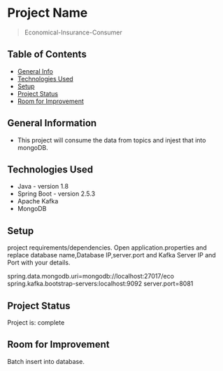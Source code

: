 # Project Name
> Economical-Insurance-Consumer
> 

## Table of Contents
* [General Info](#general-information)
* [Technologies Used](#technologies-used)
* [Setup](#setup)
* [Project Status](#project-status)
* [Room for Improvement](#room-for-improvement)


## General Information
- This project will consume  the data from topics and injest that into mongoDB.

## Technologies Used
- Java - version 1.8
- Spring Boot - version 2.5.3
- Apache Kafka 
- MongoDB 


## Setup
project requirements/dependencies.
Open application.properties and replace database name,Database IP,server.port and Kafka Server IP and Port with your details.

spring.data.mongodb.uri=mongodb://localhost:27017/eco
spring.kafka.bootstrap-servers:localhost:9092
server.port=8081


## Project Status
Project is:  complete 


## Room for Improvement
Batch insert into database.



